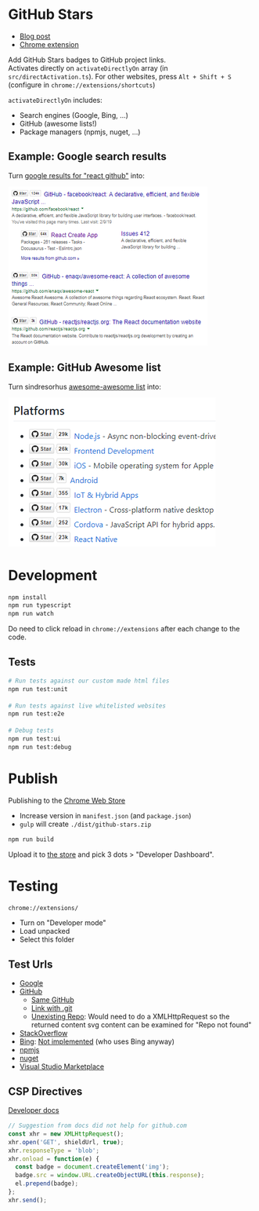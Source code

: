 GitHub Stars
============

- [Blog post](https://itenium.be/blog/javascript/starify-github-links/)
- [Chrome extension](https://chrome.google.com/webstore/detail/starify-github-repo-links/kpficnopciffopkhjpckhkgmnlakcmig)

Add GitHub Stars badges to GitHub project links.  
Activates directly on `activateDirectlyOn` array (in `src/directActivation.ts`). For other websites, press `Alt + Shift + S` (configure in `chrome://extensions/shortcuts`)

`activateDirectlyOn` includes:
- Search engines (Google, Bing, ...)
- GitHub (awesome lists!)
- Package managers (npmjs, nuget, ...)


## Example: Google search results

Turn [google results for "react github"](https://www.google.com/search?q=react+github) into:

![When googling "react github"](media/github-stars-google.png 'When googling "react github"')


## Example: GitHub Awesome list

Turn sindresorhus [awesome-awesome list](https://github.com/sindresorhus/awesome) into:

![sindresorhus/awesome](media/github-stars-awesome.png 'sindresorhus/awesome')


# Development

```bash
npm install
npm run typescript
npm run watch
```

Do need to click reload in `chrome://extensions` after each change to the code.

## Tests

```bash
# Run tests against our custom made html files
npm run test:unit

# Run tests against live whitelisted websites
npm run test:e2e

# Debug tests
npm run test:ui
npm run test:debug
```


# Publish

Publishing to the [Chrome Web Store](https://chrome.google.com/webstore/detail/kpficnopciffopkhjpckhkgmnlakcmig)

- Increase version in `manifest.json` (and `package.json`)
- `gulp` will create `./dist/github-stars.zip`

```bash
npm run build
```

Upload it to [the store](https://chromewebstore.google.com/) and pick 3 dots > "Developer Dashboard".



# Testing

```bash
chrome://extensions/
```

- Turn on "Developer mode"
- Load unpacked
- Select this folder


## Test Urls

- [Google](https://www.google.com/search?q=react+github)
- [GitHub](https://github.com/itenium-be/Mi-Ke)
  - [Same GitHub](https://github.com/itenium-be/Mi-Ke)
  - [Link with .git](https://github.com/itenium-be/Git-NumberedAdd.git)
  - [Unexisting Repo](https://github.com/itenium-be/RepoNotFound): Would need to do a XMLHttpRequest so the returned content svg content can be examined for "Repo not found"
- [StackOverflow](https://stackoverflow.com/questions/50605219/difference-between-npx-and-npm)
- [Bing](https://www.bing.com/search?q=github+react): [Not implemented](https://github.com/itenium-be/github-stars-links/issues/17) (who uses Bing anyway)
- [npmjs](https://www.npmjs.com/package/react)
- [nuget](https://www.nuget.org/packages/Newtonsoft.Json)
- [Visual Studio Marketplace](https://marketplace.visualstudio.com/items?itemName=aaron-bond.better-comments)


## CSP Directives

[Developer docs](https://developer.chrome.com/docs/apps/app_external#external)

```js
// Suggestion from docs did not help for github.com
const xhr = new XMLHttpRequest();
xhr.open('GET', shieldUrl, true);
xhr.responseType = 'blob';
xhr.onload = function(e) {
  const badge = document.createElement('img');
  badge.src = window.URL.createObjectURL(this.response);
  el.prepend(badge);
};
xhr.send();
```
